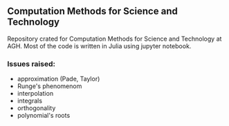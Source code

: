 ## Computation Methods for Science and Technology 
Repository crated for Computation Methods for Science and Technology at AGH. 
Most of the code is written in Julia using jupyter notebook.

### Issues raised:
- approximation (Pade, Taylor)
- Runge's phenomenom
- interpolation
- integrals
- orthogonality
- polynomial's roots
